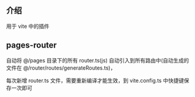 ## 介绍
用于 vite 中的插件

## pages-router
自动将 @/pages 目录下的所有 router.ts(js) 自动引入到所有路由中(自动生成的文件在 @/router/routes/generateRoutes.ts)，

每次新增 router.ts 文件，需要重新编译才能生效，到 vite.config.ts 中快捷键保存一次即可




